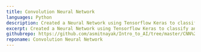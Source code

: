 ```yaml
---
title: Convolution Neural Network
languages: Python
description: Created a Neural Network using Tensorflow Keras to classify animal images (cats vs dogs)
excerpt: Created a Neural Network using Tensorflow Keras to classify animal images (cats vs dogs)
githubrepo: https://github.com/asmitnayak/Intro_to_AI/tree/master/CNN%20Cats%20n%20Dogs
reponame: Convolution Neural Network
---
```

